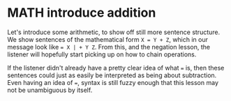 # MATH introduce addition

Let's introduce some arithmetic, to show off still more sentence structure.
We show sentences of the mathematical form `X = Y + Z`, which in our message look like
`= X | + Y Z`.  From this, and the negation lesson, the listener will hopefully
start picking up on how to chain operations.

If the listener didn't already have a pretty clear idea of what `=` is,
then these sentences could just as easily be interpreted as being about subtraction.
Even having an idea of `=`, syntax is still fuzzy enough that this lesson may not
be unambiguous by itself.
